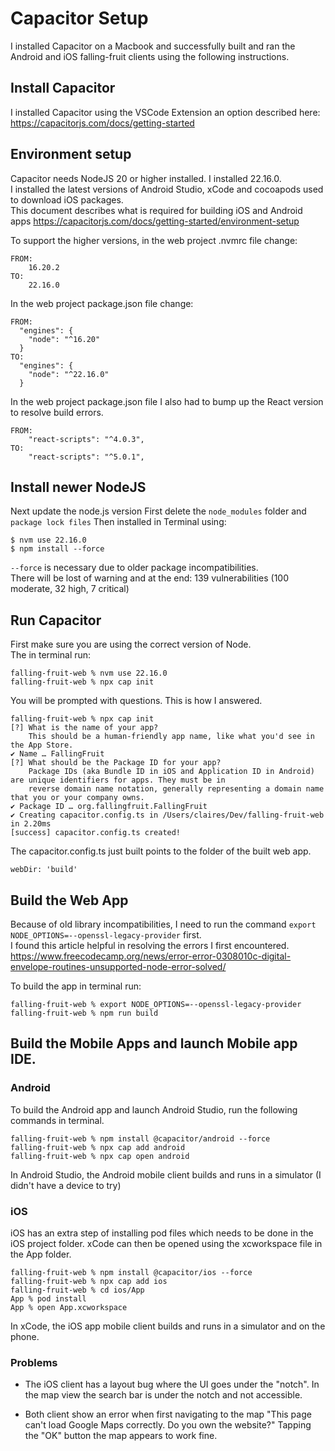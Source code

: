 # Capacitor Setup

I installed Capacitor on a Macbook and successfully built and ran the Android and iOS falling-fruit clients using the following instructions.

## Install Capacitor

I installed Capacitor using the VSCode Extension an option described here:
https://capacitorjs.com/docs/getting-started

## Environment setup

Capacitor needs NodeJS 20 or higher installed. I installed 22.16.0.\
I installed the latest versions of Android Studio, xCode and cocoapods used to download iOS packages.\
This document describes what is required for building iOS and Android apps https://capacitorjs.com/docs/getting-started/environment-setup

To support the higher versions, in the web project .nvmrc file change:

```
FROM:
    16.20.2
TO:
    22.16.0
```

In the web project package.json file change:

```
FROM:
  "engines": {
    "node": "^16.20"
  }
TO:
  "engines": {
    "node": "^22.16.0"
  }
```

In the web project package.json file I also had to bump up the React version to resolve build errors.

```
FROM:
    "react-scripts": "^4.0.3",
TO:
    "react-scripts": "^5.0.1",
```

## Install newer NodeJS

Next update the node.js version
First delete the `node_modules` folder and `package lock files`
Then installed in Terminal using:

```
$ nvm use 22.16.0
$ npm install --force
```

`--force` is necessary due to older package incompatibilities.\
There will be lost of warning and at the end: 139 vulnerabilities (100 moderate, 32 high, 7 critical)

## Run Capacitor

First make sure you are using the correct version of Node.\
The in terminal run:

```
falling-fruit-web % nvm use 22.16.0
falling-fruit-web % npx cap init
```

You will be prompted with questions. This is how I answered.

```
falling-fruit-web % npx cap init
[?] What is the name of your app?
    This should be a human-friendly app name, like what you'd see in the App Store.
✔ Name … FallingFruit
[?] What should be the Package ID for your app?
    Package IDs (aka Bundle ID in iOS and Application ID in Android) are unique identifiers for apps. They must be in
    reverse domain name notation, generally representing a domain name that you or your company owns.
✔ Package ID … org.fallingfruit.FallingFruit
✔ Creating capacitor.config.ts in /Users/claires/Dev/falling-fruit-web in 2.20ms
[success] capacitor.config.ts created!
```

The capacitor.config.ts just built points to the folder of the built web app.

```
webDir: 'build'
```

## Build the Web App

Because of old library incompatibilities, I need to run the command `export NODE_OPTIONS=--openssl-legacy-provider` first.\
I found this article helpful in resolving the errors I first encountered. https://www.freecodecamp.org/news/error-error-0308010c-digital-envelope-routines-unsupported-node-error-solved/

To build the app in terminal run:

```
falling-fruit-web % export NODE_OPTIONS=--openssl-legacy-provider
falling-fruit-web % npm run build
```

## Build the Mobile Apps and launch Mobile app IDE.

### Android

To build the Android app and launch Android Studio, run the following commands in terminal.

```
falling-fruit-web % npm install @capacitor/android --force
falling-fruit-web % npx cap add android
falling-fruit-web % npx cap open android
```

In Android Studio, the Android mobile client builds and runs in a simulator (I didn't have a device to try)

### iOS

iOS has an extra step of installing pod files which needs to be done in the iOS project folder. xCode can then be opened using the xcworkspace file in the App folder.

```
falling-fruit-web % npm install @capacitor/ios --force
falling-fruit-web % npx cap add ios
falling-fruit-web % cd ios/App
App % pod install
App % open App.xcworkspace
```

In xCode, the iOS app mobile client builds and runs in a simulator and on the phone.

### Problems

- The iOS client has a layout bug where the UI goes under the "notch". In the map view the search bar is under the notch and not accessible.

- Both client show an error when first navigating to the map "This page can't load Google Maps correctly. Do you own the website?" Tapping the "OK" button the map appears to work fine.
